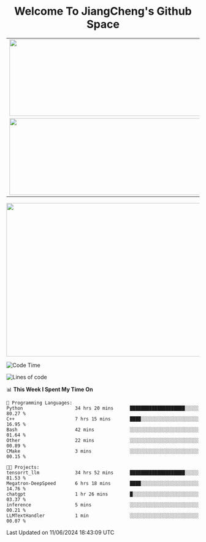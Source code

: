<h1 align="center">Welcome To JiangCheng's Github Space</h1>

<table align="center" frame="void" rules="none" >
  <tr>
    <td>
      <div align="center"> <img height="200px" width="500px"  src="https://github-readme-stats.vercel.app/api?username=thisjiang&hide_title=true&hide_border=true&layout=compact&show_icons=trueline_height=21&text_color=000&icon_color=000&bg_color=0,ea6161,ffc64d,fffc4d,52fa5a&theme=graywhite" /> </div>
    </td>
    <td>
      <div align="center"> <img height="200px" width="500px" src="https://github-readme-stats.vercel.app/api/top-langs/?username=thisjiang&hide_title=true&hide_border=true&layout=compact&langs_count=6&text_color=000&icon_color=fff&bg_color=0,52fa5a,4dfcff,c64dff&theme=graywhite" /> </div>
    </td>
  </tr>
  <tr>
    <td>
      <div align="center"> <img height="200px" width="500px" src="https://github-readme-streak-stats.herokuapp.com/?user=thisjiang&hide_title=true&hide_border=true&layout=compact&langs_count=6" /> </div>
    </td>
    <td>
      <div align="center"> 
      <a href="https://github.com/" target="_blank"><img style="margin: 10px" src="https://profilinator.rishav.dev/skills-assets/git-scm-icon.svg" alt="Git" height="50" /></a>  
      <a href="https://www.linux.org/" target="_blank"><img style="margin: 10px" src="https://profilinator.rishav.dev/skills-assets/linux-original.svg" alt="Linux" height="50" /></a>  
      <a href="https://www.gnu.org/software/bash/" target="_blank"><img style="margin: 10px" src="https://profilinator.rishav.dev/skills-assets/gnu_bash-icon.svg" alt="Bash" height="50" /></a>  
      </div>
    </td>
  </tr>
</table>

<div align="center"> <img height="400px" width="1000px" src="https://github-readme-activity-graph.cyclic.app/graph?username=thisjiang&theme=react&hide_title=true&hide_border=true&layout=compact&langs_count=6" /> </div></td>

<!--START_SECTION:waka-->
![Code Time](http://img.shields.io/badge/Code%20Time-1%2C363%20hrs%208%20mins-blue)

![Lines of code](https://img.shields.io/badge/From%20Hello%20World%20I%27ve%20Written-664.9%20thousand%20lines%20of%20code-blue)

📊 **This Week I Spent My Time On** 

```text
💬 Programming Languages: 
Python                   34 hrs 20 mins      ████████████████████░░░░░   80.27 % 
C++                      7 hrs 15 mins       ████░░░░░░░░░░░░░░░░░░░░░   16.95 % 
Bash                     42 mins             ░░░░░░░░░░░░░░░░░░░░░░░░░   01.64 % 
Other                    22 mins             ░░░░░░░░░░░░░░░░░░░░░░░░░   00.89 % 
CMake                    3 mins              ░░░░░░░░░░░░░░░░░░░░░░░░░   00.15 % 

🐱‍💻 Projects: 
tensorrt_llm             34 hrs 52 mins      ████████████████████░░░░░   81.53 % 
Megatron-DeepSpeed       6 hrs 18 mins       ████░░░░░░░░░░░░░░░░░░░░░   14.76 % 
chatgpt                  1 hr 26 mins        █░░░░░░░░░░░░░░░░░░░░░░░░   03.37 % 
inference                5 mins              ░░░░░░░░░░░░░░░░░░░░░░░░░   00.21 % 
LLMTextHandler           1 min               ░░░░░░░░░░░░░░░░░░░░░░░░░   00.07 % 
```


 Last Updated on 11/06/2024 18:43:09 UTC
<!--END_SECTION:waka-->

